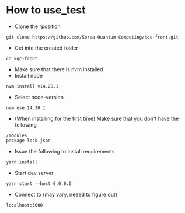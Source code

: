# How to use_test

* Clone the rposition
```
git clone https://github.com/Korea-Quantum-Computing/kqc-front.git
```

* Get into the created folder
```
cd kqc-front
```

* Make sure that there is nvm installed
* Install node
```
nvm install v14.20.1
```
* Select node-version
```
nvm use 14.20.1
```
* (When installing for the first time) Make sure that you don't have the following
```
/modules
package-lock.json
```
* Issue the following to install requirements
```
yarn install
```

* Start dev server
```
yarn start --host 0.0.0.0
```

* Connect to (may vary, neeed to figure out)
```
localhost:3000
```
